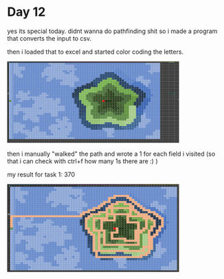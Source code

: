 ﻿# Day 12

yes its special today. didnt wanna do pathfinding shit so i made a program that converts the input to csv.

then i loaded that to excel and started color coding the letters.

<img src="./1.png" width="400"/>

then i manually "walked" the path and wrote a 1 for each field i visited (so that i can check with ctrl+f how many 1s there are :) )

my result for task 1: 370

<img src="./2.png" width="400"/>